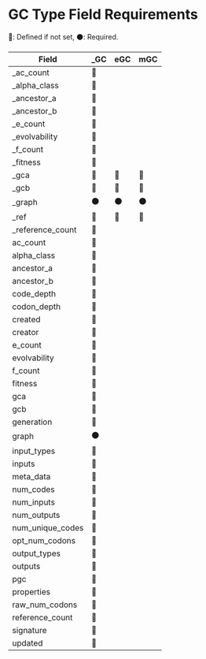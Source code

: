 GC Type Field Requirements
==========================

:large_blue_circle:: Defined if not set, :black_circle:: Required.

| Field | _GC | eGC | mGC |
| --- | --- | --- | --- |
| _ac_count | :large_blue_circle: |  |  |
| _alpha_class | :large_blue_circle: |  |  |
| _ancestor_a | :large_blue_circle: |  |  |
| _ancestor_b | :large_blue_circle: |  |  |
| _e_count | :large_blue_circle: |  |  |
| _evolvability | :large_blue_circle: |  |  |
| _f_count | :large_blue_circle: |  |  |
| _fitness | :large_blue_circle: |  |  |
| _gca | :large_blue_circle: | :large_blue_circle: | :large_blue_circle: |
| _gcb | :large_blue_circle: | :large_blue_circle: | :large_blue_circle: |
| _graph | :black_circle: | :black_circle: | :black_circle: |
| _ref | :large_blue_circle: | :large_blue_circle: | :large_blue_circle: |
| _reference_count | :large_blue_circle: |  |  |
| ac_count | :large_blue_circle: |  |  |
| alpha_class | :large_blue_circle: |  |  |
| ancestor_a | :large_blue_circle: |  |  |
| ancestor_b | :large_blue_circle: |  |  |
| code_depth | :large_blue_circle: |  |  |
| codon_depth | :large_blue_circle: |  |  |
| created | :large_blue_circle: |  |  |
| creator | :large_blue_circle: |  |  |
| e_count | :large_blue_circle: |  |  |
| evolvability | :large_blue_circle: |  |  |
| f_count | :large_blue_circle: |  |  |
| fitness | :large_blue_circle: |  |  |
| gca | :large_blue_circle: |  |  |
| gcb | :large_blue_circle: |  |  |
| generation | :large_blue_circle: |  |  |
| graph | :black_circle: |  |  |
| input_types | :large_blue_circle: |  |  |
| inputs | :large_blue_circle: |  |  |
| meta_data | :large_blue_circle: |  |  |
| num_codes | :large_blue_circle: |  |  |
| num_inputs | :large_blue_circle: |  |  |
| num_outputs | :large_blue_circle: |  |  |
| num_unique_codes | :large_blue_circle: |  |  |
| opt_num_codons | :large_blue_circle: |  |  |
| output_types | :large_blue_circle: |  |  |
| outputs | :large_blue_circle: |  |  |
| pgc | :large_blue_circle: |  |  |
| properties | :large_blue_circle: |  |  |
| raw_num_codons | :large_blue_circle: |  |  |
| reference_count | :large_blue_circle: |  |  |
| signature | :large_blue_circle: |  |  |
| updated | :large_blue_circle: |  |  |

